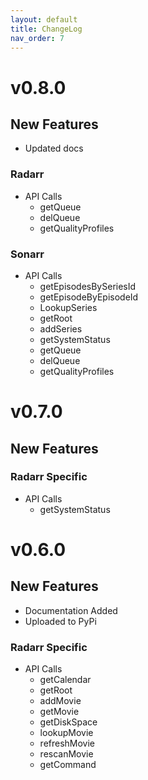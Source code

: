 ```yaml
---
layout: default
title: ChangeLog
nav_order: 7
---
```


# v0.8.0

## New Features

- Updated docs

### Radarr

- API Calls
  - getQueue
  - delQueue
  - getQualityProfiles

### Sonarr

- API Calls
  - getEpisodesBySeriesId
  - getEpisodeByEpisodeId
  - LookupSeries
  - getRoot
  - addSeries
  - getSystemStatus
  - getQueue
  - delQueue
  - getQualityProfiles

# v0.7.0

## New Features

### Radarr Specific

- API Calls
  - getSystemStatus

# v0.6.0

## New Features

- Documentation Added
- Uploaded to PyPi

### Radarr Specific

- API Calls
  - getCalendar
  - getRoot
  - addMovie
  - getMovie
  - getDiskSpace
  - lookupMovie
  - refreshMovie
  - rescanMovie
  - getCommand
